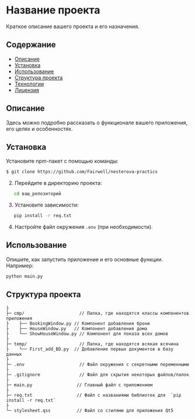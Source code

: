 # Название проекта

Краткое описание вашего проекта и его назначения.

## Содержание
- [Описание](#описание)
- [Установка](#установка)
- [Использование](#использование)
- [Структура проекта](#структура-проекта)
- [Технологии](#технологии)
- [Лицензия](#лицензия)

## Описание

Здесь можно подробно рассказать о функционале вашего приложения, его целях и особенностях.

## Установка

Установите npm-пакет с помощью команды:
```bash
$ git clone https://github.com/Fairwell/nesterova-practics
```
2. Перейдите в директорию проекта:
```bash
   cd ваш_репозиторий
```
3. Установите зависимости:
```bash
   pip install -r req.txt
```
4. Настройте файл окружения `.env` (при необходимости).

## Использование

Опишите, как запустить приложение и его основные функции. Например:
```bash
python main.py
```

## Структура проекта
```
├
├─ cmp/                     // Папка, где находятся классы компонентов приложения  
├    ├── BookingWindow.py // Компонент добавления брони 
├    ├── HouseWindow.py   // Компонент добавления дома 
├    └── ShowHouseWindow.py // Компонент для показа всех домов 
├
├─ temp/                    // Папка, где находятся всякая всячина 
├    └── First_add_BD.py  // Добавление первых документов в базу данных 
├
├─ .env                     // Файл окружения с секретными переменными 
├
├─ .gitignore               // Файл для скрытия некоторых файлов/папок  
├
├─ main.py                 // Главный файл с приложением 
├
├─ req.txt                 // Файл с названиями библиотек для  `pip install -r req.txt`  
├
└─ stylesheet.qss          // Файл со стилями для приложения Qt5
```